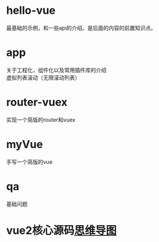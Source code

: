 # hello-vue
最基础的示例，和一些api的介绍。是后面的内容的前置知识点。

# app
关于工程化，组件化以及常用插件库的介绍  
虚拟列表滚动（无限滚动列表）
# router-vuex
实现一个简版的router和vuex
# myVue
手写一个简版的vue
# qa
基础问题

# vue2核心源码[思维导图](https://www.processon.com/view/link/5f7fcc4ee0b34d0711f7c54d)